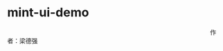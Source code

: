 # mint-ui-demo
                                                                                                                        作者：梁德强
